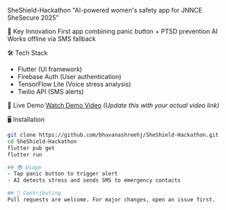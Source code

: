  SheShield-Hackathon
"AI-powered women's safety app for JNNCE SheSecure 2025"

🚨 Key Innovation
First app combining panic button + PTSD prevention AI
Works offline via SMS fallback

 🛠️ Tech Stack
- Flutter (UI framework)
- Firebase Auth (User authentication)
- TensorFlow Lite (Voice stress analysis)
- Twilio API (SMS alerts)

🚀 Live Demo
[Watch Demo Video](https://www.loom.com/) *(Update this with your actual video link)*

🖥️ Installation
```bash
git clone https://github.com/bhuvanashreehj/SheShield-Hackathon.git
cd SheShield-Hackathon
flutter pub get
flutter run

## 📚 Usage
- Tap panic button to trigger alert
- AI detects stress and sends SMS to emergency contacts

## 🤝 Contributing
Pull requests are welcome. For major changes, open an issue first.


